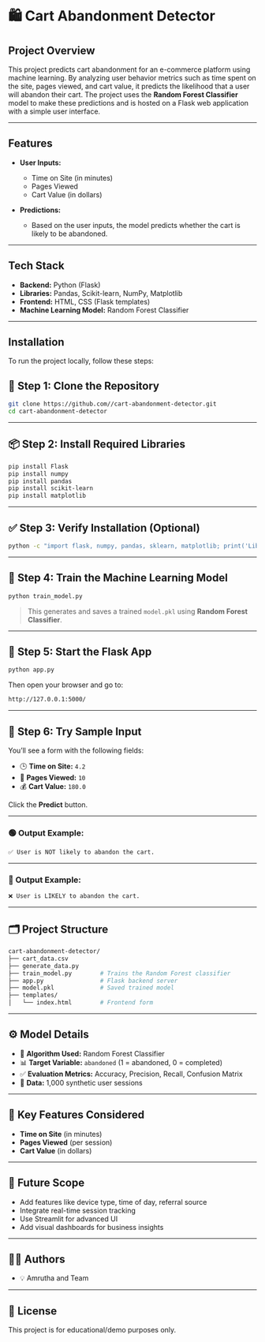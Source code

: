 # 🛍️ Cart Abandonment Detector

## Project Overview

This project predicts cart abandonment for an e-commerce platform using machine learning. By analyzing user behavior metrics such as time spent on the site, pages viewed, and cart value, it predicts the likelihood that a user will abandon their cart. The project uses the **Random Forest Classifier** model to make these predictions and is hosted on a Flask web application with a simple user interface.

---

## Features

- **User Inputs:**
  - Time on Site (in minutes)
  - Pages Viewed
  - Cart Value (in dollars)

- **Predictions:**
  - Based on the user inputs, the model predicts whether the cart is likely to be abandoned.

---

## Tech Stack

- **Backend:** Python (Flask)
- **Libraries:** Pandas, Scikit-learn, NumPy, Matplotlib
- **Frontend:** HTML, CSS (Flask templates)
- **Machine Learning Model:** Random Forest Classifier

---

## Installation

To run the project locally, follow these steps:

## 📁 Step 1: Clone the Repository

```bash
git clone https://github.com//cart-abandonment-detector.git
cd cart-abandonment-detector
```

---

## 📦 Step 2: Install Required Libraries

```bash
pip install Flask
pip install numpy
pip install pandas
pip install scikit-learn
pip install matplotlib
```

---

## ✅ Step 3: Verify Installation (Optional)

```bash
python -c "import flask, numpy, pandas, sklearn, matplotlib; print('Libraries installed successfully!')"
```

---

## 🧠 Step 4: Train the Machine Learning Model

```bash
python train_model.py
```

> This generates and saves a trained `model.pkl` using **Random Forest Classifier**.

---

## 🚀 Step 5: Start the Flask App

```bash
python app.py
```

Then open your browser and go to:

```bash
http://127.0.0.1:5000/
```

---

## 🧪 Step 6: Try Sample Input

You’ll see a form with the following fields:

- 🕒 **Time on Site:** `4.2`
- 📄 **Pages Viewed:** `10`
- 💰 **Cart Value:** `180.0`

Click the **Predict** button.

---

### 🟢 Output Example:

```bash
✅ User is NOT likely to abandon the cart.
```

---

### 🔴 Output Example:

```bash
❌ User is LIKELY to abandon the cart.
```

---

## 🗂 Project Structure

```bash
cart-abandonment-detector/
├── cart_data.csv
├── generate_data.py
├── train_model.py        # Trains the Random Forest classifier
├── app.py                # Flask backend server
├── model.pkl             # Saved trained model
├── templates/
│   └── index.html        # Frontend form

```

---

## ⚙️ Model Details

- 🎯 **Algorithm Used:** Random Forest Classifier  
- 📊 **Target Variable:** `abandoned` (1 = abandoned, 0 = completed)  
- ✅ **Evaluation Metrics:** Accuracy, Precision, Recall, Confusion Matrix  
- 📄 **Data:** 1,000 synthetic user sessions

---

## 📌 Key Features Considered

- **Time on Site** (in minutes)  
- **Pages Viewed** (per session)  
- **Cart Value** (in dollars)

---

## 🌱 Future Scope

- Add features like device type, time of day, referral source  
- Integrate real-time session tracking  
- Use Streamlit for advanced UI  
- Add visual dashboards for business insights

---

## 👩‍💻 Authors

- 💡 Amrutha and Team  

---

## 📄 License

This project is for educational/demo purposes only.


